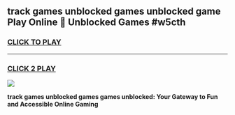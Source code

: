 
## track games unblocked games unblocked game Play Online 👋 Unblocked Games #w5cth
<h3>
<a href="https://premium.freeplayer.one?title=track_games_unblocked_games&ref=21F">CLICK TO PLAY</a></h3>
<hr>

<h3>
<a href="https://premium.freeplayer.one?title=track_games_unblocked_games&ref=21F">CLICK 2 PLAY</a>
  
</h3>

<a href="https://premium.freeplayer.one?title=track_games_unblocked_games&ref=21F/"><img src="https://clearcache.store/games.png"></a>


**track games unblocked games games unblocked: Your Gateway to Fun and Accessible Online Gaming**
